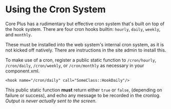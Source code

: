 # Using the Cron System

Core Plus has a rudimentary but effective cron system that's built on top of the hook system.  There are four cron hooks builtin: `hourly`, `daily`, `weekly`, and `monthly`.

These must be installed into the web system's internal cron system, as it is not kicked off natively.  There are instructions in the site admin to install this.

To make use of a cron, register a public static function to `/cron/hourly`, `/cron/daily`, `/cron/weekly`, or `/cron/monthly` as necessary in your component.xml.

    <hook name="/cron/daily" call="SomeClass::HookDaily"/>
    
This public static function **must** return either `true` or `false`, (depending on failure or success), and echo any message to be recorded in the cronlog.  _Output is never actually sent to the screen._